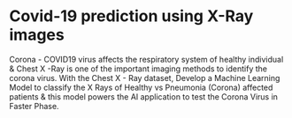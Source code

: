 # Covid-19 prediction using X-Ray images
 Corona - COVID19 virus affects the respiratory system of healthy individual & Chest X -Ray is one of the important imaging methods to identify the corona virus.  With the Chest X - Ray dataset, Develop a Machine Learning Model to classify the X Rays of Healthy vs Pneumonia (Corona) affected patients & this model powers the AI application to test the Corona Virus in Faster Phase.
